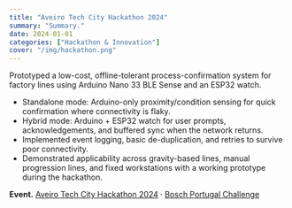 ```yaml
---
title: "Aveiro Tech City Hackathon 2024"
summary: "Summary."
date: 2024-01-01
categories: ["Hackathon & Innovation"]
cover: "/img/hackathon.png"
---
```


Prototyped a low-cost, offline-tolerant process-confirmation system for factory lines using Arduino Nano 33 BLE Sense and an ESP32 watch.

- Standalone mode: Arduino-only proximity/condition sensing for quick confirmation where connectivity is flaky.
- Hybrid mode: Arduino + ESP32 watch for user prompts, acknowledgements, and buffered sync when the network returns.
- Implemented event logging, basic de-duplication, and retries to survive poor connectivity.
- Demonstrated applicability across gravity-based lines, manual progression lines, and fixed workstations with a working prototype during the hackathon.

**Event.** [Aveiro Tech City Hackathon 2024](https://www.fct.unl.pt/noticias/agenda/2024/09/aveiro-tech-city-hackathon-2024) · [Bosch Portugal Challenge](https://www.it.pt/Events/Event/5652)
